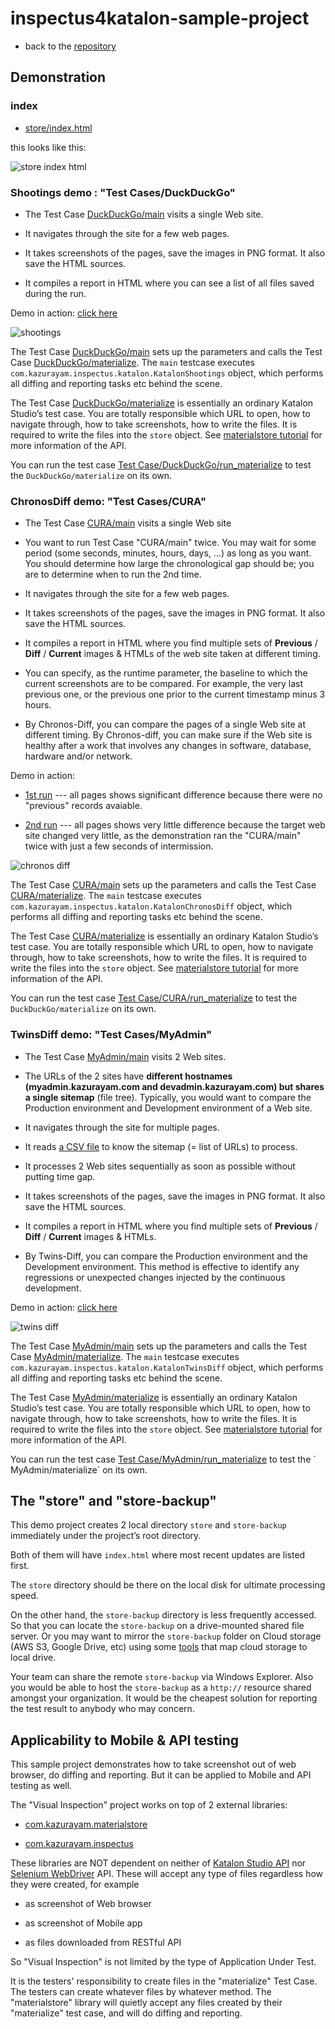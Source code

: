 # inspectus4katalon-sample-project

-   back to the [repository](https://github.com/kazurayam/inspectus4katalon-sample-project)

## Demonstration

### index

-   [store/index.html](https://kazurayam.github.io/inspectus4katalon-sample-project/demo/store/index.html)

this looks like this:

![store index html](images/store-index-html.png)

### Shootings demo : "Test Cases/DuckDuckGo"

-   The Test Case [DuckDuckGo/main](https://github.com/kazurayam/inspectus4katalon-sample-project/tree/master/Scripts/DuckDuckGo/main/Script1667437517277.groovy) visits a single Web site.

-   It navigates through the site for a few web pages.

-   It takes screenshots of the pages, save the images in PNG format. It also save the HTML sources.

-   It compiles a report in HTML where you can see a list of all files saved during the run.

Demo in action: [click here](https://kazurayam.github.io/inspectus4katalon-sample-project/demo/store/DuckDuckGo-20221213_080436.html)

![shootings](diagrams/out/shootings/shootings.png)

The Test Case [DuckDuckGo/main](https://github.com/kazurayam/inspectus4katalon-sample-project/tree/master/Scripts/DuckDuckGo/main/Script1667437517277.groovy) sets up the parameters and calls the Test Case [DuckDuckGo/materialize](https://github.com/kazurayam/inspectus4katalon-sample-project/tree/master/Scripts/DuckDuckGo/materialize/Script1667437527092.groovy). The `main` testcase executes `com.kazurayam.inspectus.katalon.KatalonShootings` object, which performs all diffing and reporting tasks etc behind the scene.

The Test Case [DuckDuckGo/materialize](https://github.com/kazurayam/inspectus4katalon-sample-project/tree/master/Scripts/DuckDuckGo/materialize/Script1667437527092.groovy) is essentially an ordinary Katalon Studio’s test case. You are totally responsible which URL to open, how to navigate through, how to take screenshots, how to write the files. It is required to write the files into the `store` object. See [materialstore tutorial](https://kazurayam.github.io/materialstore-tutorial/) for more information of the API.

You can run the test case [Test Case/DuckDuckGo/run\_materialize](https://github.com/kazurayam/inspectus4katalon-sample-project/tree/master/Scripts/DuckDuckGo/run_materialize/Script1667616595404.groovy) to test the `DuckDuckGo/materialize` on its own.

### ChronosDiff demo: "Test Cases/CURA"

-   The Test Case [CURA/main](https://github.com/kazurayam/inspectus4katalon-sample-project/tree/master/Scripts/CURA/main/Script1667709715867.groovy) visits a single Web site

-   You want to run Test Case "CURA/main" twice. You may wait for some period (some seconds, minutes, hours, days, …​) as long as you want. You should determine how large the chronological gap should be; you are to determine when to run the 2nd time.

-   It navigates through the site for a few web pages.

-   It takes screenshots of the pages, save the images in PNG format. It also save the HTML sources.

-   It compiles a report in HTML where you find multiple sets of **Previous** / **Diff** / **Current** images & HTMLs of the web site taken at different timing.

-   You can specify, as the runtime parameter, the baseline to which the current screenshots are to be compared. For example, the very last previous one, or the previous one prior to the current timestamp minus 3 hours.

-   By Chronos-Diff, you can compare the pages of a single Web site at different timing. By Chronos-diff, you can make sure if the Web site is healthy after a work that involves any
    changes in software, database, hardware and/or network.

Demo in action:

-   [1st run](https://kazurayam.github.io/inspectus4katalon-sample-project/demo/store/CURA-20221213_080716.html) --- all pages shows significant difference because there were no "previous" records avaiable.

-   [2nd run](https://kazurayam.github.io/inspectus4katalon-sample-project/demo/store/CURA-20221213_080831.html) --- all pages shows very little difference because the target web site changed very little, as the demonstration ran the "CURA/main" twice with just a few seconds of intermission.

![chronos diff](diagrams/out/chronos-diff/chronos-diff.png)

The Test Case [CURA/main](https://github.com/kazurayam/inspectus4katalon-sample-project/tree/master/Scripts/CURA/main/Script1667709715867.groovy) sets up the parameters and calls the Test Case [CURA/materialize](https://github.com/kazurayam/inspectus4katalon-sample-project/tree/master/Scripts/CURA/materialize/Script1667709728945.groovy). The `main` testcase executes `com.kazurayam.inspectus.katalon.KatalonChronosDiff` object, which performs all diffing and reporting tasks etc behind the scene.

The Test Case [CURA/materialize](https://github.com/kazurayam/inspectus4katalon-sample-project/tree/master/Scripts/CURA/materialize/Script1667709728945.groovy) is essentially an ordinary Katalon Studio’s test case. You are totally responsible which URL to open, how to navigate through, how to take screenshots, how to write the files. It is required to write the files into the `store` object. See [materialstore tutorial](https://kazurayam.github.io/materialstore-tutorial/) for more information of the API.

You can run the test case [Test Case/CURA/run\_materialize](https://github.com/kazurayam/inspectus4katalon-sample-project/tree/master/Scripts/CURA/run_materialize/Script1667709743309.groovy) to test the `DuckDuckGo/materialize` on its own.

### TwinsDiff demo: "Test Cases/MyAdmin"

-   The Test Case [MyAdmin/main](https://github.com/kazurayam/inspectus4katalon-sample-project/tree/master/Scripts/MyAdmin/main/Script1667687348266.groovy) visits 2 Web sites.

-   The URLs of the 2 sites have **different hostnames (myadmin.kazurayam.com and devadmin.kazurayam.com) but shares a single sitemap** (file tree). Typically, you would want to compare the Production environment and Development environment of a Web site.

-   It navigates through the site for multiple pages.

-   It reads [a CSV file](https://github.com/kazurayam/inspectus4katalon-sample-project/tree/master/Include/data/MyAdmin/targetList.csv) to know the sitemap (= list of URLs) to process.

-   It processes 2 Web sites sequentially as soon as possible without putting time gap.

-   It takes screenshots of the pages, save the images in PNG format. It also save the HTML sources.

-   It compiles a report in HTML where you find multiple sets of **Previous** / **Diff** / **Current** images & HTMLs.

-   By Twins-Diff, you can compare the Production environment and the Development environment. This method is effective to identify any regressions or unexpected changes injected by the continuous development.

Demo in action: [click here](https://kazurayam.github.io/inspectus4katalon-sample-project/demo/store/MyAdmin-20221213_080556.html)

![twins diff](diagrams/out/twins-diff/twins-diff.png)

The Test Case [MyAdmin/main](https://github.com/kazurayam/inspectus4katalon-sample-project/tree/master/Scripts/MyAdmin/main/Script1667687348266.groovy) sets up the parameters and calls the Test Case [MyAdmin/materialize](https://github.com/kazurayam/inspectus4katalon-sample-project/tree/master/Scripts/MyAdmin/materialize/Script1667687365090.groovy). The `main` testcase executes `com.kazurayam.inspectus.katalon.KatalonTwinsDiff` object, which performs all diffing and reporting tasks etc behind the scene.

The Test Case [MyAdmin/materialize](https://github.com/kazurayam/inspectus4katalon-sample-project/tree/master/Scripts/MyAdmin/materialize/Script1667687365090.groovy) is essentially an ordinary Katalon Studio’s test case. You are totally responsible which URL to open, how to navigate through, how to take screenshots, how to write the files. It is required to write the files into the `store` object. See [materialstore tutorial](https://kazurayam.github.io/materialstore-tutorial/) for more information of the API.

You can run the test case [Test Case/MyAdmin/run\_materialize](https://github.com/kazurayam/inspectus4katalon-sample-project/tree/master/Scripts/MyAdmin/run_materialize/Script1667687380074.groovy) to test the \` MyAdmin/materialize\` on its own.

## The "store" and "store-backup"

This demo project creates 2 local directory `store` and `store-backup` immediately under the project’s root directory.

Both of them will have `index.html` where most recent updates are listed first.

The `store` directory should be there on the local disk for ultimate processing speed.

On the other hand, the `store-backup` directory is less frequently accessed. So that you can locate the `store-backup` on a drive-mounted shared file server. Or you may want to mirror the `store-backup` folder on Cloud storage (AWS S3, Google Drive, etc) using some [tools](https://cyberduck.io/s3/) that map cloud storage to local drive.

Your team can share the remote `store-backup` via Windows Explorer. Also you would be able to host the `store-backup` as a `http://` resource shared amongst your organization. It would be the cheapest solution for reporting the test result to anybody who may concern.

## Applicability to Mobile & API testing

This sample project demonstrates how to take screenshot out of web browser, do diffing and reporting. But it can be applied to Mobile and API testing as well.

The "Visual Inspection" project works on top of 2 external libraries:

-   [com.kazurayam.materialstore](https://github.com/kazurayam/materialstore)

-   [com.kazurayam.inspectus](https://github.com/kazurayam/inspectus)

These libraries are NOT dependent on neither of [Katalon Studio API](https://api-docs.katalon.com/overview-summary.html) nor [Selenium WebDriver](https://www.selenium.dev/documentation/webdriver/) API. These will accept any type of files regardless how they were created, for example

-   as screenshot of Web browser

-   as screenshot of Mobile app

-   as files downloaded from RESTful API

So "Visual Inspection" is not limited by the type of Application Under Test.

It is the testers' responsibility to create files in the "materialize" Test Case. The testers can create whatever files by whatever method. The "materialstore" library will quietly accept any files created by their "materialize" test case, and will do diffing and reporting.
